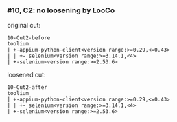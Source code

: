 ### #10, C2: no loosening by LooCo
original cut:

```
10-Cut2-before
toolium
| +-appium-python-client<version range:>=0.29,<=0.43>
| | +- selenium<version range:>=3.14.1,<4>
| +-selenium<version range:>=2.53.6>
```




loosened cut:
```
10-Cut2-after
toolium
| +-appium-python-client<version range:>=0.29,<=0.43>
| | +- selenium<version range:>=3.14.1,<4>
| +-selenium<version range:>=2.53.6>
```


